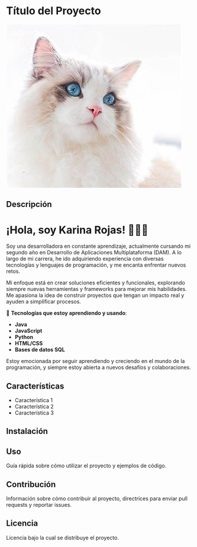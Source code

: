# Título del Proyecto 

![Imagen de Portada](recursos/recursos/gatito1.jfif) 

## Descripción 

# ¡Hola, soy Karina Rojas! 👩‍💻✨

Soy una desarrolladora en constante aprendizaje, actualmente cursando mi segundo año en Desarrollo de Aplicaciones Multiplataforma (DAM). A lo largo de mi carrera, he ido adquiriendo experiencia con diversas tecnologías y lenguajes de programación, y me encanta enfrentar nuevos retos. 

Mi enfoque está en crear soluciones eficientes y funcionales, explorando siempre nuevas herramientas y frameworks para mejorar mis habilidades. Me apasiona la idea de construir proyectos que tengan un impacto real y ayuden a simplificar procesos.

🔧 **Tecnologías que estoy aprendiendo y usando**:
- **Java**
- **JavaScript**
- **Python**
- **HTML/CSS**
- **Bases de datos SQL**

Estoy emocionada por seguir aprendiendo y creciendo en el mundo de la programación, y siempre estoy abierta a nuevos desafíos y colaboraciones.

## Características 

- Característica 1
- Característica 2
- Característica 3


## Instalación 


## Uso 

Guía rápida sobre cómo utilizar el proyecto y ejemplos de código. 


## Contribución 

Información sobre cómo contribuir al proyecto, directrices para enviar pull requests y reportar issues. 


## Licencia 

Licencia bajo la cual se distribuye el proyecto.
